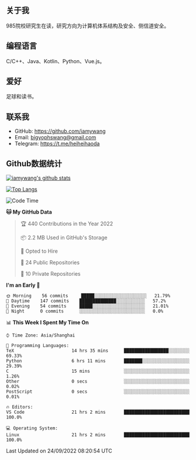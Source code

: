 ## 关于我

985院校研究生在读，研究方向为计算机体系结构及安全、侧信道安全。

## 编程语言

C/C++、Java、Kotlin、Python、Vue.js。

## 爱好

足球和读书。

## 联系我

- GitHub: https://github.com/iamywang
- Email: bigyophswang@gmail.com
- Telegram: https://t.me/heiheihaoda

## Github数据统计

[![iamywang's github stats](https://github-readme-stats.vercel.app/api?username=iamywang&count_private=true&show_icons=true)]()

[![Top Langs](https://github-readme-stats.vercel.app/api/top-langs/?username=iamywang&layout=compact)]()

<!--START_SECTION:waka-->
![Code Time](http://img.shields.io/badge/Code%20Time-578%20hrs%2035%20mins-blue)

**🐱 My GitHub Data** 

> 🏆 440 Contributions in the Year 2022
 > 
> 📦 2.2 MB Used in GitHub's Storage 
 > 
> 💼 Opted to Hire
 > 
> 📜 24 Public Repositories 
 > 
> 🔑 10 Private Repositories  
 > 
**I'm an Early 🐤** 

```text
🌞 Morning    56 commits     █████░░░░░░░░░░░░░░░░░░░░   21.79% 
🌆 Daytime    147 commits    ██████████████░░░░░░░░░░░   57.2% 
🌃 Evening    54 commits     █████░░░░░░░░░░░░░░░░░░░░   21.01% 
🌙 Night      0 commits      ░░░░░░░░░░░░░░░░░░░░░░░░░   0.0%

```


📊 **This Week I Spent My Time On** 

```text
⌚︎ Time Zone: Asia/Shanghai

💬 Programming Languages: 
TeX                      14 hrs 35 mins      █████████████████░░░░░░░░   69.33% 
Python                   6 hrs 11 mins       ███████░░░░░░░░░░░░░░░░░░   29.39% 
C                        15 mins             ░░░░░░░░░░░░░░░░░░░░░░░░░   1.26% 
Other                    0 secs              ░░░░░░░░░░░░░░░░░░░░░░░░░   0.02% 
PostScript               0 secs              ░░░░░░░░░░░░░░░░░░░░░░░░░   0.01%

🔥 Editors: 
VS Code                  21 hrs 2 mins       █████████████████████████   100.0%

💻 Operating System: 
Linux                    21 hrs 2 mins       █████████████████████████   100.0%

```


 Last Updated on 24/09/2022 08:20:54 UTC
<!--END_SECTION:waka-->
